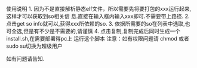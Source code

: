 使用说明
1.
因为不是直接解析静态elf文件，所以需要先将要打包的xxx运行起来,这样才可以获取到so相关信
息.直接在输入框内输入xxx即可.不需要带上路径.
2.
点击get so info就可以,获得xxx所依赖的so.
3.
依据所需要的so在列表中选取,也可全选,但是有不少是不需要的,请谨慎
4.
点击复制,复制完成后同时生成一个install.sh,在需要部署得pc上 运行这个脚本 
注意：如有权限问题请 chmod 或者sudo su切换为超级用户

如有问题请告知.
